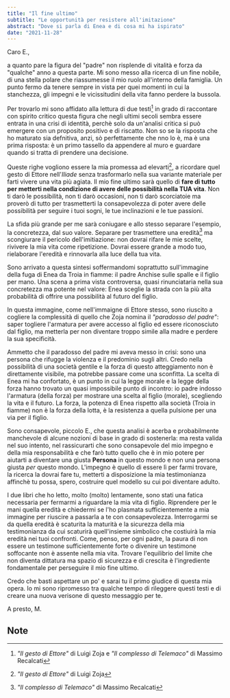 ```yaml
---
title: "Il fine ultimo"
subtitle: "Le opportunità per resistere all'imitazione"
abstract: "Dove si parla di Enea e di cosa mi ha ispirato"
date: "2021-11-28"
---
```




Caro E.,

a quanto pare la figura del "padre" non risplende di vitalità e forza da "qualche" anno a questa parte.
Mi sono messo alla ricerca di un fine nobile, di una stella polare che riassumesse il mio ruolo all'interno della famiglia. Un punto fermo da tenere sempre in vista per quei momenti in cui la stanchezza, gli impegni e le vicissitudini della vita fanno perdere la bussola.

Per trovarlo mi sono affidato alla lettura di due testi[^1] in grado di raccontare con spirito critico questa figura che negli ultimi secoli sembra essere entrata in una crisi di identità, perchè solo da un'analisi critica si può emergere con un proposito positivo e di riscatto. Non so se la risposta che ho maturato sia defnitiva, anzi, sò perfettamente che nno lo è, ma è una prima risposta: è un primo tassello da appendere al muro e guardare quando si tratta di prendere una decisione.

Queste righe vogliono essere la mia promessa ad elevarti[^2], a ricordare quel gesto di Ettore nell'*Iliade* senza trasformarlo nella sua variante materiale per farti vivere una vita più agiata. Il mio fine ultimo sarà quello di **fare di tutto per metterti nella condizione di avere delle possibilità nella TUA vita**. Non ti darò le possibilità, non ti darò occasioni, non ti darò scorciatoie ma proverò di tutto per trasmetterti la consapevolezza di poter avere delle possibilità per seguire i tuoi sogni, le tue inclinazioni e le tue passioni.

La sfida più grande per me sarà coniugare e allo stesso separare l'esempio, la concretezza, dal suo valore. Separare per trasmettere una eredità[^3] ma scongiurare il pericolo dell'imitiazione: non dovrai rifare le mie scelte, rivivere la mia vita come ripetizione. Dovrai essere grande a modo tuo, rielaborare l'eredità e rinnovarla alla luce della tua vita. 

Sono arrivato a questa sintesi soffermandomi soprattutto sull'immagine della fuga di Enea da Troia in fiamme: il padre Anchise sulle spalle e il figlio per mano. Una scena a prima vista controversa, quasi rinunciataria nella sua concretezza ma potente nel valore: Enea sceglie la strada con la più alta probabilità di offrire una possibilità al futuro del figlio.

In questa immagine, come nell'immaigne di Ettore stesso, sono riuscito a cogliere la complessità di quello che Zoja nomina il *"paradosso del padre"*: saper togliere l'armatura per avere accesso al figlio ed essere riconosciuto dal figlio, ma metterla per non diventare troppo simile alla madre e perdere la sua specificità.

Ammetto che il paradosso del padre mi aveva messo in crisi: sono una persona che rifugge la violenza e il predominio sugli altri. Credo nella possibilità di una società gentile e la forza di questo atteggiamento non è direttamente visibile, ma potrebbe passare come una sconfitta. La scelta di Enea mi ha confortato, è un punto in cui la legge morale e la legge della forza hanno trovato un quasi impossibile punto di incontro: io padre indosso l'armatura (della forza) per mostrare una scelta al figlio (morale), scegliendo la vita e il futuro. La forza, la potenza di Enea rispetto alla società (Troia in fiamme) non è la forza della lotta, è la resistenza a quella pulsione per una via per il figlio.

Sono consapevole, piccolo E., che questa analisi è acerba e probabilmente manchevole di alcune nozioni di base in grado di sostenerla: ma resta valida nel suo intento, nel rassicurarti che sono consapevole del mio impegno e della mia responsabilità e che farò tutto quello che è in mio potere per aiutarti a diventare una giusta **Persona** in questo mondo e non una persona giusta *per* questo mondo. L'impegno è quello di essere lì per farmi trovare, la ricerca la dovrai fare tu, metterti a disposizione la mia testimonianza affinchè tu possa, spero, costruire quel modello su cui poi diventare adulto.

I due libri che ho letto, molto (molto) lentamente, sono stati una fatica necessaria per fermarmi a riguardare la mia vita di figlio. Riprendere per le mani quella eredità e chiedermi se l'ho plasmata sufficientemente a mia immagine per riuscire a passarla a te con consapevolezza. Interrogarmi se da quella eredità è scaturita la maturità e la sicurezza della mia testimonianza da cui scaturirà quell'insieme simbolico che costiuirà la mia eredità nei tuoi confronti. Come, penso, per ogni padre, la paura di non essere un testimone sufficientemente forte o divenire un testimone soffocante non è assente nella mia vita. Trovare l'equilibrio del limite che non diventa dittatura ma spazio di sicurezza e di crescita è l'ingrediente fondamentale per perseguire il mio fine ultimo.

Credo che basti aspettare un po' e sarai tu il primo giudice di questa mia opera.
Io mi sono ripromesso tra qualche tempo di rileggere questi testi e di creare una nuova verisone di questo messaggio per te.

A presto,
M.

## Note

[^1]: *"Il gesto di Ettore"* di Luigi Zoja e *"Il complesso di Telemaco"* di Massimo Recalcati
[^2]: *"Il gesto di Ettore"* di Luigi Zoja
[^3]: *"Il complesso di Telemaco"* di Massimo Recalcati
